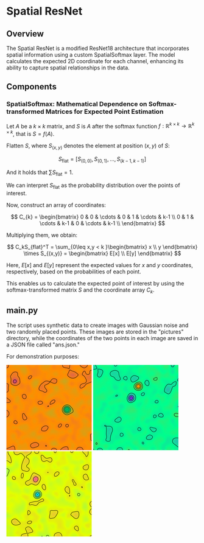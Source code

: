 # Spatial ResNet

## Overview

The Spatial ResNet is a modified ResNet18 architecture that incorporates spatial information using a custom SpatialSoftmax layer. The model calculates the expected 2D coordinate for each channel, enhancing its ability to capture spatial relationships in the data.

## Components

### SpatialSoftmax: Mathematical Dependence on Softmax-transformed Matrices for Expected Point Estimation

Let $A$ be a $k \times k$ matrix, and $S$ is $A$ after the softmax function $f: \mathbb{R}^{k \times k} \rightarrow \mathbb{R}^{k \times k}$, that is $S = f(A)$.

Flatten $S$, where $S_{(x,y)}$ denotes the element at position $(x, y)$ of $S$:

$$
S_{\text{flat}} = [S_{(0,0)}, S_{(0,1)}, \ldots, S_{(k-1,k-1)}]
$$

And it holds that $\sum S_{\text{flat}} = 1$.

We can interpret $S_{\text{flat}}$ as the probability distribution over the points of interest.

Now, construct an array of coordinates:

$$
C_{k} = \begin{bmatrix}
0 & 0 & \cdots & 0 & 1 & \cdots & k-1 \\
0 & 1 & \cdots & k-1 & 0 & \cdots & k-1 \\
\end{bmatrix}
$$

Multiplying them, we obtain:

$$
C_kS_{flat}^T = \sum_{0\leq x,y < k }\begin{bmatrix}
x  \\
 y
\end{bmatrix} \times S_{(x,y)} = \begin{bmatrix}
E[x] \\
E[y]
\end{bmatrix}
$$

Here, $E[x]$ and $E[y]$ represent the expected values for $x$ and $y$ coordinates, respectively, based on the probabilities of each point.

This enables us to calculate the expected point of interest by using the softmax-transformed matrix $S$ and the coordinate array $C_k$.

## main.py
The script uses synthetic data to create images with Gaussian noise and two randomly placed points. These images are stored in the "pictures" directory, while the coordinates of the two points in each image are saved in a JSON file called "ans.json."

For demonstration purposes:

![1](./assets/1.png)
![2](./assets/2.png)
![3](./assets/3.png)
